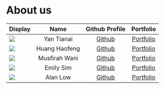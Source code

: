 # About us

Display |   Name   | Github Profile | Portfolio 
--------|:--------:|:--------------:|:---------:
![](https://avatars.githubusercontent.com/u/95752177?size=100) | Yan Tianai | [Github](https://github.com/TianaiYan) | [Portfolio](docs/team/johndoe.md)
![](https://avatars.githubusercontent.com/u/60375639?size=100) | Huang Haofeng | [Github](https://github.com/a1021492980) | [Portfolio](docs/team/HuangHaofeng.md)
![](https://avatars.githubusercontent.com/u/69451253?size=100) | Musfirah Wani | [Github](https://github.com/Musfirahe0556596) | [Portfolio](docs/team/johndoe.md)
![](https://avatars.githubusercontent.com/u/69447944?size=100) | Emily Sim | [Github](https://github.com/emilysim00) | [Portfolio](docs/team/emily.md) 
![](https://avatars.githubusercontent.com/u/30099983?size=100) |  Alan Low  | [Github](https://github.com/alanlowzies) | [Portfolio](docs/team/alanlowzies.md)

